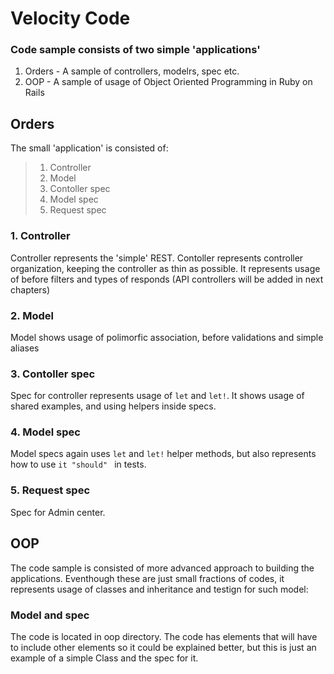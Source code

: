 Velocity Code
=============

### Code sample consists of two simple 'applications' ###

<ol>
<li>Orders - A sample of controllers, modelrs, spec etc.</li>
<li>OOP - A sample of usage of Object Oriented Programming in Ruby on Rails</li>
</ol>

## Orders ##

The small 'application' is consisted of:

> 1.   Controller
> 2.   Model
> 3.   Contoller spec
> 2.   Model spec
> 2.   Request spec

### 1. Controller ###

Controller represents the 'simple' REST. Contoller represents controller organization, keeping the controller as thin as possible. It represents usage of before filters and types of responds (API controllers will be added in next chapters)

### 2. Model ###

Model shows usage of polimorfic association, before validations and simple aliases 

### 3. Contoller spec ###

Spec for controller represents usage of <code>let</code> and <code>let!</code>.
It shows usage of shared examples, and using helpers inside specs.

### 4. Model spec ###

Model specs again uses <code>let</code> and <code>let!</code> helper methods, but also represents how to use <code>it "should" </code> in tests.


### 5. Request spec ###

Spec for Admin center.


## OOP ##

The code sample is consisted of more advanced approach to building the applications. Eventhough these are just small fractions of codes, it represents usage of classes and inheritance and testign for such model:

### Model and spec ###

The code is located in oop directory. The code has elements that will have to include other elements so it could be explained better, but this is just an example of a simple Class and the spec for it.
